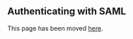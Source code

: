 ## Authenticating with SAML

This page has been moved [here](../enterprise-guide/authenticating-with-saml.md).
